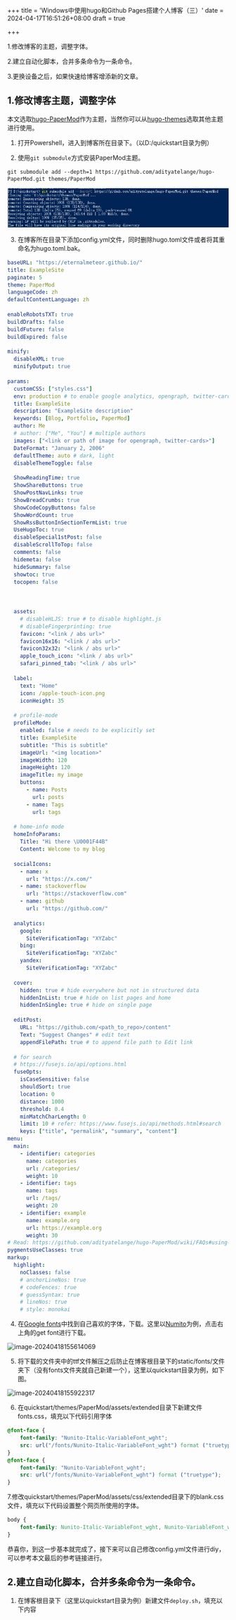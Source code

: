 +++
title = 'Windows中使用hugo和Github Pages搭建个人博客（三）'
date = 2024-04-17T16:51:26+08:00
draft = true

+++

1.修改博客的主题，调整字体。

2.建立自动化脚本，合并多条命令为一条命令。

3.更换设备之后，如果快速给博客增添新的文章。

## 1.修改博客主题，调整字体

本文选取[hugo-PaperMod](https://themes.gohugo.io/themes/hugo-papermod/)作为主题，当然你可以从[hugo-themes](https://themes.gohugo.io/)选取其他主题进行使用。

1. 打开Powershell，进入到博客所在目录下。（以D:/quickstart目录为例）

2. 使用`git submodule`方式安装PaperMod主题。

```shell
git submodule add --depth=1 https://github.com/adityatelange/hugo-PaperMod.git themes/PaperMod
```

![image-20240417172242767](./assets/image-20240417172242767.png#center)

3. 在博客所在目录下添加config.yml文件，同时删除hugo.toml文件或者将其重命名为hugo.toml.bak。

```yml
baseURL: "https://eternalmeteor.github.io/"
title: ExampleSite
paginate: 5
theme: PaperMod
languageCode: zh
defaultContentLanguage: zh

enableRobotsTXT: true
buildDrafts: false
buildFuture: false
buildExpired: false

minify:
  disableXML: true
  minifyOutput: true

params:
  customCSS: ["styles.css"]
  env: production # to enable google analytics, opengraph, twitter-cards and schema.
  title: ExampleSite
  description: "ExampleSite description"
  keywords: [Blog, Portfolio, PaperMod]
  author: Me
  # author: ["Me", "You"] # multiple authors
  images: ["<link or path of image for opengraph, twitter-cards>"]
  DateFormat: "January 2, 2006"
  defaultTheme: auto # dark, light
  disableThemeToggle: false

  ShowReadingTime: true
  ShowShareButtons: true
  ShowPostNavLinks: true
  ShowBreadCrumbs: true
  ShowCodeCopyButtons: false
  ShowWordCount: true
  ShowRssButtonInSectionTermList: true
  UseHugoToc: true
  disableSpecial1stPost: false
  disableScrollToTop: false
  comments: false
  hidemeta: false
  hideSummary: false
  showtoc: true
  tocopen: false

  

  assets:
    # disableHLJS: true # to disable highlight.js
    # disableFingerprinting: true
    favicon: "<link / abs url>"
    favicon16x16: "<link / abs url>"
    favicon32x32: "<link / abs url>"
    apple_touch_icon: "<link / abs url>"
    safari_pinned_tab: "<link / abs url>"

  label:
    text: "Home"
    icon: /apple-touch-icon.png
    iconHeight: 35

  # profile-mode
  profileMode:
    enabled: false # needs to be explicitly set
    title: ExampleSite
    subtitle: "This is subtitle"
    imageUrl: "<img location>"
    imageWidth: 120
    imageHeight: 120
    imageTitle: my image
    buttons:
      - name: Posts
        url: posts
      - name: Tags
        url: tags

  # home-info mode
  homeInfoParams:
    Title: "Hi there \U0001F44B"
    Content: Welcome to my blog

  socialIcons:
    - name: x
      url: "https://x.com/"
    - name: stackoverflow
      url: "https://stackoverflow.com"
    - name: github
      url: "https://github.com/"

  analytics:
    google:
      SiteVerificationTag: "XYZabc"
    bing:
      SiteVerificationTag: "XYZabc"
    yandex:
      SiteVerificationTag: "XYZabc"

  cover:
    hidden: true # hide everywhere but not in structured data
    hiddenInList: true # hide on list pages and home
    hiddenInSingle: true # hide on single page

  editPost:
    URL: "https://github.com/<path_to_repo>/content"
    Text: "Suggest Changes" # edit text
    appendFilePath: true # to append file path to Edit link

  # for search
  # https://fusejs.io/api/options.html
  fuseOpts:
    isCaseSensitive: false
    shouldSort: true
    location: 0
    distance: 1000
    threshold: 0.4
    minMatchCharLength: 0
    limit: 10 # refer: https://www.fusejs.io/api/methods.html#search
    keys: ["title", "permalink", "summary", "content"]
menu:
  main:
    - identifier: categories
      name: categories
      url: /categories/
      weight: 10
    - identifier: tags
      name: tags
      url: /tags/
      weight: 20
    - identifier: example
      name: example.org
      url: https://example.org
      weight: 30
# Read: https://github.com/adityatelange/hugo-PaperMod/wiki/FAQs#using-hugos-syntax-highlighter-chroma
pygmentsUseClasses: true
markup:
  highlight:
    noClasses: false
    # anchorLineNos: true
    # codeFences: true
    # guessSyntax: true
    # lineNos: true
    # style: monokai
```

4. 在[Google fonts](https://fonts.google.com/)中找到自己喜欢的字体，下载。这里以[Numito](https://fonts.google.com/specimen/Nunito)为例，点击右上角的get font进行下载。

![image-20240418155614069](D:\quickstart\content\posts\hugo-blog03\assets\image-20240418155614069.png)

5. 将下载的文件夹中的ttf文件解压之后防止在博客根目录下的static/fonts/文件夹下（没有fonts文件夹就自己新建一个），这里以quickstart目录为例，如下图。

![image-20240418155922317](D:\quickstart\content\posts\hugo-blog03\assets\image-20240418155922317.png)

6. 在quickstart/themes/PaperMod/assets/extended目录下新建文件fonts.css，填充以下代码引用字体

```css
@font-face {
	font-family: "Nunito-Italic-VariableFont_wght"; 
	src: url("/fonts/Nunito-Italic-VariableFont_wght") format ("truetype");
}
@font-face {
	font-family: "Nunito-VariableFont_wght";
	src: url("/fonts/Nunito-VariableFont_wght") format ("truetype");
}
```

7.修改quickstart/themes/PaperMod/assets/css/extended目录下的blank.css文件，填充以下代码设置整个网页所使用的字体。

```css
body {
    font-family: Nunito-Italic-VariableFont_wght, Nunito-VariableFont_wght;
} 
```

恭喜你，到这一步基本就完成了，接下来可以自己修改config.yml文件进行diy，可以参考本文最后的参考链接进行。

## 2.建立自动化脚本，合并多条命令为一条命令。

1. 在博客根目录下（这里以quickstart目录为例）新建文件`deploy.sh`，填充以下内容























